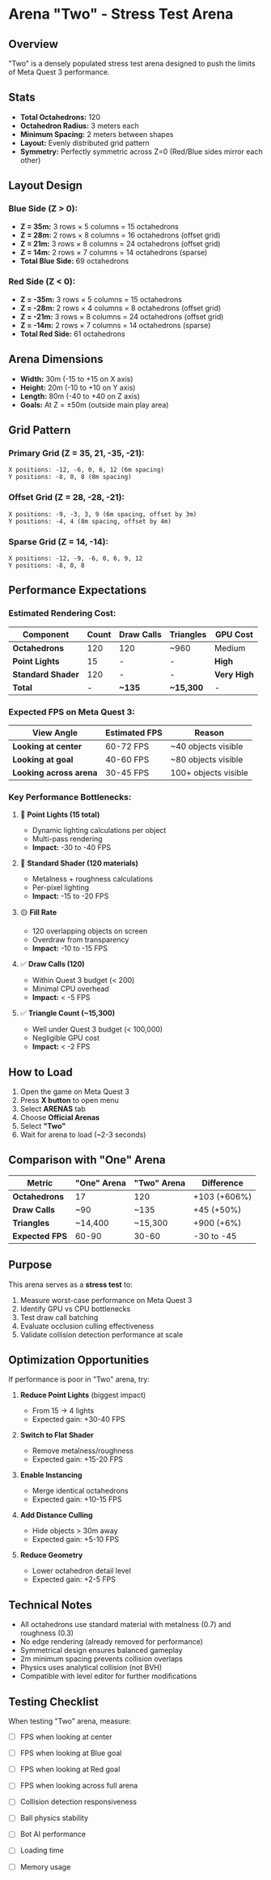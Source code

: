 # Arena "Two" - Stress Test Arena

## Overview
"Two" is a densely populated stress test arena designed to push the limits of Meta Quest 3 performance.

## Stats
- **Total Octahedrons:** 120
- **Octahedron Radius:** 3 meters each
- **Minimum Spacing:** 2 meters between shapes
- **Layout:** Evenly distributed grid pattern
- **Symmetry:** Perfectly symmetric across Z=0 (Red/Blue sides mirror each other)

## Layout Design

### Blue Side (Z > 0):
- **Z = 35m:** 3 rows × 5 columns = 15 octahedrons
- **Z = 28m:** 2 rows × 8 columns = 16 octahedrons (offset grid)
- **Z = 21m:** 3 rows × 8 columns = 24 octahedrons (offset grid)
- **Z = 14m:** 2 rows × 7 columns = 14 octahedrons (sparse)
- **Total Blue Side:** 69 octahedrons

### Red Side (Z < 0):
- **Z = -35m:** 3 rows × 5 columns = 15 octahedrons
- **Z = -28m:** 2 rows × 4 columns = 8 octahedrons (offset grid)
- **Z = -21m:** 3 rows × 8 columns = 24 octahedrons (offset grid)
- **Z = -14m:** 2 rows × 7 columns = 14 octahedrons (sparse)
- **Total Red Side:** 61 octahedrons

## Arena Dimensions
- **Width:** 30m (-15 to +15 on X axis)
- **Height:** 20m (-10 to +10 on Y axis)
- **Length:** 80m (-40 to +40 on Z axis)
- **Goals:** At Z = ±50m (outside main play area)

## Grid Pattern

### Primary Grid (Z = 35, 21, -35, -21):
```
X positions: -12, -6, 0, 6, 12 (6m spacing)
Y positions: -8, 0, 8 (8m spacing)
```

### Offset Grid (Z = 28, -28, -21):
```
X positions: -9, -3, 3, 9 (6m spacing, offset by 3m)
Y positions: -4, 4 (8m spacing, offset by 4m)
```

### Sparse Grid (Z = 14, -14):
```
X positions: -12, -9, -6, 0, 6, 9, 12
Y positions: -8, 0, 8
```

## Performance Expectations

### Estimated Rendering Cost:

| Component | Count | Draw Calls | Triangles | GPU Cost |
|-----------|-------|------------|-----------|----------|
| **Octahedrons** | 120 | 120 | ~960 | Medium |
| **Point Lights** | 15 | - | - | **High** |
| **Standard Shader** | 120 | - | - | **Very High** |
| **Total** | - | **~135** | **~15,300** | - |

### Expected FPS on Meta Quest 3:

| View Angle | Estimated FPS | Reason |
|------------|---------------|---------|
| **Looking at center** | 60-72 FPS | ~40 objects visible |
| **Looking at goal** | 40-60 FPS | ~80 objects visible |
| **Looking across arena** | 30-45 FPS | 100+ objects visible |

### Key Performance Bottlenecks:

1. 🔴 **Point Lights (15 total)**
   - Dynamic lighting calculations per object
   - Multi-pass rendering
   - **Impact:** -30 to -40 FPS

2. 🔴 **Standard Shader (120 materials)**
   - Metalness + roughness calculations
   - Per-pixel lighting
   - **Impact:** -15 to -20 FPS

3. 🟡 **Fill Rate**
   - 120 overlapping objects on screen
   - Overdraw from transparency
   - **Impact:** -10 to -15 FPS

4. ✅ **Draw Calls (120)**
   - Within Quest 3 budget (< 200)
   - Minimal CPU overhead
   - **Impact:** < -5 FPS

5. ✅ **Triangle Count (~15,300)**
   - Well under Quest 3 budget (< 100,000)
   - Negligible GPU cost
   - **Impact:** < -2 FPS

## How to Load

1. Open the game on Meta Quest 3
2. Press **X button** to open menu
3. Select **ARENAS** tab
4. Choose **Official Arenas**
5. Select **"Two"**
6. Wait for arena to load (~2-3 seconds)

## Comparison with "One" Arena

| Metric | "One" Arena | "Two" Arena | Difference |
|--------|-------------|-------------|------------|
| **Octahedrons** | 17 | 120 | +103 (+606%) |
| **Draw Calls** | ~90 | ~135 | +45 (+50%) |
| **Triangles** | ~14,400 | ~15,300 | +900 (+6%) |
| **Expected FPS** | 60-90 | 30-60 | -30 to -45 |

## Purpose

This arena serves as a **stress test** to:
1. Measure worst-case performance on Meta Quest 3
2. Identify GPU vs CPU bottlenecks
3. Test draw call batching
4. Evaluate occlusion culling effectiveness
5. Validate collision detection performance at scale

## Optimization Opportunities

If performance is poor in "Two" arena, try:

1. **Reduce Point Lights** (biggest impact)
   - From 15 → 4 lights
   - Expected gain: +30-40 FPS

2. **Switch to Flat Shader**
   - Remove metalness/roughness
   - Expected gain: +15-20 FPS

3. **Enable Instancing**
   - Merge identical octahedrons
   - Expected gain: +10-15 FPS

4. **Add Distance Culling**
   - Hide objects > 30m away
   - Expected gain: +5-10 FPS

5. **Reduce Geometry**
   - Lower octahedron detail level
   - Expected gain: +2-5 FPS

## Technical Notes

- All octahedrons use standard material with metalness (0.7) and roughness (0.3)
- No edge rendering (already removed for performance)
- Symmetrical design ensures balanced gameplay
- 2m minimum spacing prevents collision overlaps
- Physics uses analytical collision (not BVH)
- Compatible with level editor for further modifications

## Testing Checklist

When testing "Two" arena, measure:
- [ ] FPS when looking at center
- [ ] FPS when looking at Blue goal
- [ ] FPS when looking at Red goal
- [ ] FPS when looking across full arena
- [ ] Collision detection responsiveness
- [ ] Ball physics stability
- [ ] Bot AI performance
- [ ] Loading time
- [ ] Memory usage

